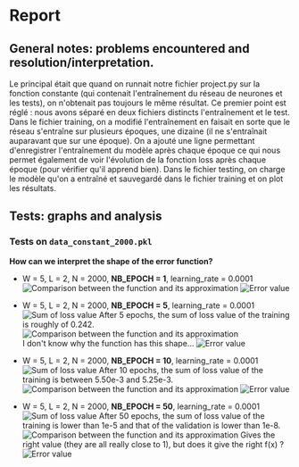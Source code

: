 # Report

## General notes: problems encountered and resolution/interpretation.
Le principal était que quand on runnait notre fichier project.py sur la fonction constante (qui contenait l'entraînement du réseau de neurones et les tests), on n'obtenait pas toujours le même résultat.
Ce premier point est réglé : nous avons séparé en deux fichiers distincts l'entraînement et le test. Dans le fichier training, on a modifié l'entraînement en faisait en sorte que le réseau s'entraîne sur plusieurs époques, une dizaine (il ne s'entraînait auparavant que sur une époque). On a ajouté une ligne permettant d'enregistrer l'entraînement du modèle après chaque époque ce qui nous permet également de voir l'évolution de la fonction loss après chaque époque (pour vérifier qu'il apprend bien).
Dans le fichier testing, on charge le modèle qu'on a entraîné et sauvegardé dans le fichier training et on plot les résultats.

## Tests: graphs and analysis
### Tests on `data_constant_2000.pkl`
**How can we interpret the shape of the error function?**
* W = 5, L = 2, N = 2000, **NB_EPOCH = 1**, learning_rate = 0.0001  
![Comparison between the function and its approximation](/graphs/testing_constant_5_2_2000_1_0.0001.png)
![Error value](/graphs/error_constant_5_2_2000_1_0.0001.png)

* W = 5, L = 2, N = 2000, **NB_EPOCH = 5**, learning_rate = 0.0001  
![Sum of loss value](/graphs/training_validation_constant_5_2_2000_5_0.0001.png)
After 5 epochs, the sum of loss value of the training is roughly of 0.242.
![Comparison between the function and its approximation](/graphs/testing_constant_5_2_2000_5_0.0001.png)  
I don't know why the function has this shape... 
![Error value](/graphs/error_constant_5_2_2000_5_0.0001.png)


* W = 5, L = 2, N = 2000, **NB_EPOCH = 10**, learning_rate = 0.0001  
![Sum of loss value](/graphs/training_validation_constant_5_2_2000_10_0.0001.png)
After 10 epochs, the sum of loss value of the training is between 5.50e-3 and 5.25e-3.  
![Comparison between the function and its approximation](/graphs/testing_constant_5_2_2000_10_0.0001.png)
![Error value](/graphs/error_constant_5_2_2000_10_0.0001.png)

* W = 5, L = 2, N = 2000, **NB_EPOCH = 50**, learning_rate = 0.0001  
![Sum of loss value](/graphs/training_validation_constant_5_2_2000_50_0.0001.png)
After 50 epochs, the sum of loss value of the training is lower than 1e-5 and that of the validation is lower than 1e-8.
![Comparison between the function and its approximation](/graphs/testing_constant_5_2_2000_50_0.0001.png)
Gives the right value (they are all really close to 1), but does it give the right f(x) ?
![Error value](/graphs/error_constant_5_2_2000_50_0.0001.png)